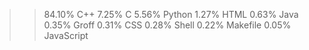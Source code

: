 > 
> >84.10%  C++
    7.25%   C
    5.56%   Python
    1.27%   HTML
    0.63%   Java
    0.35%   Groff
    0.31%   CSS
    0.28%   Shell
    0.22%   Makefile
    0.05%   JavaScript
